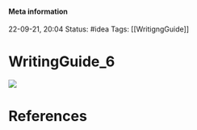 #### Meta information
22-09-21, 20:04
Status: #idea
Tags: [[WritigngGuide]]





# WritingGuide_6
![](http://127.0.0.1:51854/tmp1ib5w2k0.png)






# References
